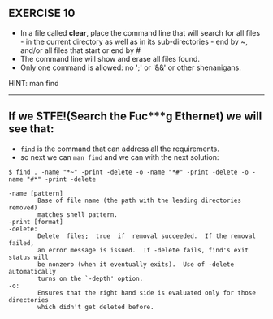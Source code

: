 ## EXERCISE 10

* In a file called **clear**, place the command line that will search for all files - in the current directory as well as in its sub-directories - end by ~, and/or all files that start or end by #
* The command line will show and erase all files found.
* Only one command is allowed: no ';' or '&&' or other shenanigans.

HINT: man find

------------------------------------------
## If we STFE!(Search the Fuc***g Ethernet) we will see that:

* `find` is the command that can address all the requirements.
* so next we can `man find` and we can with the next solution:

```
$ find . -name "*~" -print -delete -o -name "*#" -print -delete -o -name "#*" -print -delete

-name [pattern]
		Base of file name (the path with the leading directories removed)
		matches shell pattern.
-print [format]
-delete:
		Delete  files;  true  if  removal succeeded.  If the removal failed,
		an error message is issued.  If -delete fails, find's exit status will
		be nonzero (when it eventually exits).  Use of -delete automatically
		turns on the `-depth' option.
-o:
		Ensures that the right hand side is evaluated only for those directories
		which didn't get deleted before.
```
